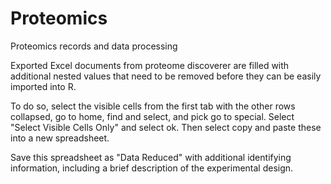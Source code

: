 # Proteomics
Proteomics records and data processing

Exported Excel documents from proteome discoverer are filled with additional nested values that need to be removed
before they can be easily imported into R.

To do so, select the visible cells from the first tab with the other rows collapsed, go to home, find and select, 
and pick go to special. Select "Select Visible Cells Only" and select ok. Then select copy and paste these into a 
new spreadsheet.

Save this spreadsheet as "Data Reduced" with additional identifying information, including a brief description
of the experimental design.




